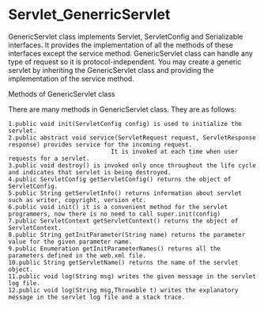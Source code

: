 # Servlet_GenerricServlet
GenericServlet class implements Servlet, ServletConfig and Serializable interfaces. It provides the implementation of all the methods of these interfaces except the service method.  GenericServlet class can handle any type of request so it is protocol-independent.  You may create a generic servlet by inheriting the GenericServlet class and providing the implementation of the service method.

Methods of GenericServlet class

There are many methods in GenericServlet class. They are as follows:

    1.public void init(ServletConfig config) is used to initialize the servlet.
    2.public abstract void service(ServletRequest request, ServletResponse response) provides service for the incoming request. 
                                 It is invoked at each time when user requests for a servlet.
    3.public void destroy() is invoked only once throughout the life cycle and indicates that servlet is being destroyed.
    4.public ServletConfig getServletConfig() returns the object of ServletConfig.
    5.public String getServletInfo() returns information about servlet such as writer, copyright, version etc.
    6.public void init() it is a convenient method for the servlet programmers, now there is no need to call super.init(config)
    7.public ServletContext getServletContext() returns the object of ServletContext.
    8.public String getInitParameter(String name) returns the parameter value for the given parameter name.
    9.public Enumeration getInitParameterNames() returns all the parameters defined in the web.xml file.
    10.public String getServletName() returns the name of the servlet object.
    11.public void log(String msg) writes the given message in the servlet log file.
    12.public void log(String msg,Throwable t) writes the explanatory message in the servlet log file and a stack trace.

